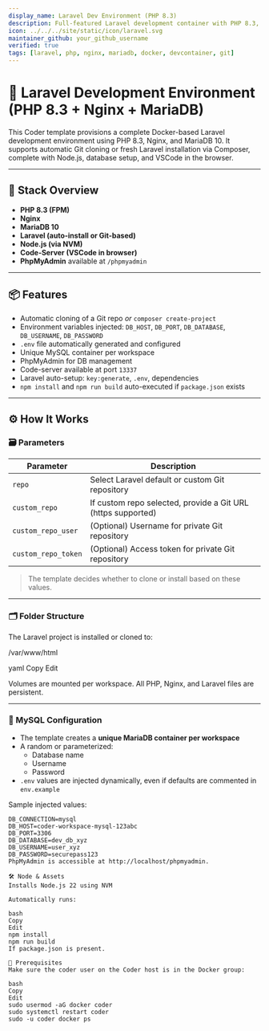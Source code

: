 ```yaml
---
display_name: Laravel Dev Environment (PHP 8.3)
description: Full-featured Laravel development container with PHP 8.3, Nginx, MariaDB 10 and Git integration.
icon: ../../../site/static/icon/laravel.svg
maintainer_github: your_github_username
verified: true
tags: [laravel, php, nginx, mariadb, docker, devcontainer, git]
---
```


# 🚀 Laravel Development Environment (PHP 8.3 + Nginx + MariaDB)

This Coder template provisions a complete Docker-based Laravel development environment using PHP 8.3, Nginx, and MariaDB 10. It supports automatic Git cloning or fresh Laravel installation via Composer, complete with Node.js, database setup, and VSCode in the browser.

---

## 🧰 Stack Overview

- **PHP 8.3 (FPM)**
- **Nginx**
- **MariaDB 10**
- **Laravel (auto-install or Git-based)**
- **Node.js (via NVM)**
- **Code-Server (VSCode in browser)**
- **PhpMyAdmin** available at `/phpmyadmin`

---

## 📦 Features

- Automatic cloning of a Git repo _or_ `composer create-project`
- Environment variables injected: `DB_HOST`, `DB_PORT`, `DB_DATABASE`, `DB_USERNAME`, `DB_PASSWORD`
- `.env` file automatically generated and configured
- Unique MySQL container per workspace
- PhpMyAdmin for DB management
- Code-server available at port `13337`
- Laravel auto-setup: `key:generate`, `.env`, dependencies
- `npm install` and `npm run build` auto-executed if `package.json` exists

---

## ⚙️ How It Works

### 🗃️ Parameters

| Parameter           | Description                                                |
|---------------------|------------------------------------------------------------|
| `repo`              | Select Laravel default or custom Git repository           |
| `custom_repo`       | If custom repo selected, provide a Git URL (https supported) |
| `custom_repo_user`  | (Optional) Username for private Git repository            |
| `custom_repo_token` | (Optional) Access token for private Git repository        |

> The template decides whether to clone or install based on these values.

---

### 🗂 Folder Structure

The Laravel project is installed or cloned to:

/var/www/html

yaml
Copy
Edit

Volumes are mounted per workspace. All PHP, Nginx, and Laravel files are persistent.

---

### 🧱 MySQL Configuration

- The template creates a **unique MariaDB container per workspace**
- A random or parameterized:
  - Database name
  - Username
  - Password
- `.env` values are injected dynamically, even if defaults are commented in `env.example`

Sample injected values:

```env
DB_CONNECTION=mysql
DB_HOST=coder-workspace-mysql-123abc
DB_PORT=3306
DB_DATABASE=dev_db_xyz
DB_USERNAME=user_xyz
DB_PASSWORD=securepass123
PhpMyAdmin is accessible at http://localhost/phpmyadmin.

🛠 Node & Assets
Installs Node.js 22 using NVM

Automatically runs:

bash
Copy
Edit
npm install
npm run build
If package.json is present.

🧪 Prerequisites
Make sure the coder user on the Coder host is in the Docker group:

bash
Copy
Edit
sudo usermod -aG docker coder
sudo systemctl restart coder
sudo -u coder docker ps